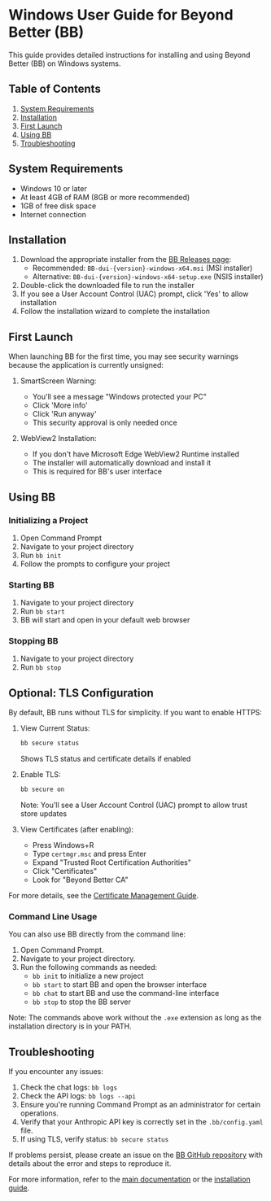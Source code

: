 # Windows User Guide for Beyond Better (BB)

This guide provides detailed instructions for installing and using Beyond Better (BB) on Windows systems.

## Table of Contents

1. [System Requirements](#system-requirements)
2. [Installation](#installation)
3. [First Launch](#first-launch)
4. [Using BB](#using-bb)
5. [Troubleshooting](#troubleshooting)

## System Requirements

- Windows 10 or later
- At least 4GB of RAM (8GB or more recommended)
- 1GB of free disk space
- Internet connection

## Installation

1. Download the appropriate installer from the [BB Releases page](https://github.com/Beyond-Better/bb/releases):
   - Recommended: `BB-dui-{version}-windows-x64.msi` (MSI installer)
   - Alternative: `BB-dui-{version}-windows-x64-setup.exe` (NSIS installer)
2. Double-click the downloaded file to run the installer
3. If you see a User Account Control (UAC) prompt, click 'Yes' to allow installation
4. Follow the installation wizard to complete the installation

## First Launch

When launching BB for the first time, you may see security warnings because the application is currently unsigned:

1. SmartScreen Warning:
   - You'll see a message "Windows protected your PC"
   - Click 'More info'
   - Click 'Run anyway'
   - This security approval is only needed once

2. WebView2 Installation:
   - If you don't have Microsoft Edge WebView2 Runtime installed
   - The installer will automatically download and install it
   - This is required for BB's user interface



## Using BB

### Initializing a Project

1. Open Command Prompt
2. Navigate to your project directory
3. Run `bb init`
4. Follow the prompts to configure your project

### Starting BB

1. Navigate to your project directory
2. Run `bb start`
3. BB will start and open in your default web browser

### Stopping BB

1. Navigate to your project directory
2. Run `bb stop`

## Optional: TLS Configuration

By default, BB runs without TLS for simplicity. If you want to enable HTTPS:

1. View Current Status:
   ```cmd
   bb secure status
   ```
   Shows TLS status and certificate details if enabled

2. Enable TLS:
   ```cmd
   bb secure on
   ```
   Note: You'll see a User Account Control (UAC) prompt to allow trust store updates

3. View Certificates (after enabling):
   - Press Windows+R
   - Type `certmgr.msc` and press Enter
   - Expand "Trusted Root Certification Authorities"
   - Click "Certificates"
   - Look for "Beyond Better CA"

For more details, see the [Certificate Management Guide](../security/certificates.md).

### Command Line Usage

You can also use BB directly from the command line:

1. Open Command Prompt.
2. Navigate to your project directory.
3. Run the following commands as needed:
   - `bb init` to initialize a new project
   - `bb start` to start BB and open the browser interface
   - `bb chat` to start BB and use the command-line interface
   - `bb stop` to stop the BB server

Note: The commands above work without the `.exe` extension as long as the installation directory is in your PATH.

## Troubleshooting

If you encounter any issues:

1. Check the chat logs: `bb logs`
2. Check the API logs: `bb logs --api`
3. Ensure you're running Command Prompt as an administrator for certain operations.
4. Verify that your Anthropic API key is correctly set in the `.bb/config.yaml` file.
5. If using TLS, verify status: `bb secure status`

If problems persist, please create an issue on the [BB GitHub repository](https://github.com/Beyond-Better/bb) with details about the error and steps to reproduce it.

For more information, refer to the [main documentation](https://github.com/Beyond-Better/bb/blob/main/README.md) or the [installation guide](https://github.com/Beyond-Better/bb/blob/main/INSTALL.md).